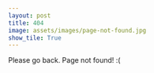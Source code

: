 ```yaml
---
layout: post
title: 404
image: assets/images/page-not-found.jpg
show_tile: True
---
```


Please go back.
Page not found! :(